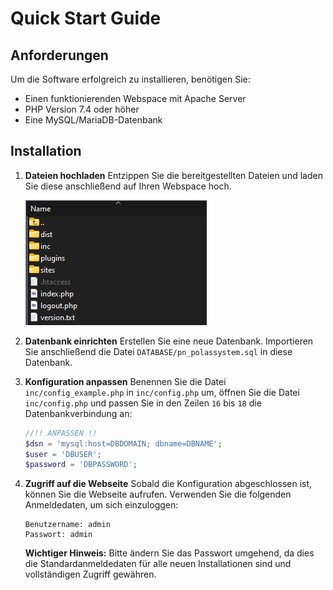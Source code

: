 # Quick Start Guide

## Anforderungen

Um die Software erfolgreich zu installieren, benötigen Sie:

- Einen funktionierenden Webspace mit Apache Server
- PHP Version 7.4 oder höher
- Eine MySQL/MariaDB-Datenbank

## Installation

1. **Dateien hochladen**
   Entzippen Sie die bereitgestellten Dateien und laden Sie diese anschließend auf Ihren Webspace hoch.

   ![Webspace-Files](../../assets/images/webspace_polas.png)

2. **Datenbank einrichten**
   Erstellen Sie eine neue Datenbank. Importieren Sie anschließend die Datei `DATABASE/pn_polassystem.sql` in diese Datenbank.

3. **Konfiguration anpassen**
   Benennen Sie die Datei `inc/config_example.php` in `inc/config.php` um,
   öffnen Sie die Datei `inc/config.php` und passen Sie in den Zeilen `16` bis `18` die Datenbankverbindung an:

   ```php
   //!! ANPASSEN !!
   $dsn = 'mysql:host=DBDOMAIN; dbname=DBNAME';
   $user = 'DBUSER';
   $password = 'DBPASSWORD';
   ```

4. **Zugriff auf die Webseite**
   Sobald die Konfiguration abgeschlossen ist, können Sie die Webseite aufrufen. Verwenden Sie die folgenden Anmeldedaten, um sich einzuloggen:

   ```
   Benutzername: admin
   Passwort: admin
   ```

   **Wichtiger Hinweis:** Bitte ändern Sie das Passwort umgehend, da dies die Standardanmeldedaten für alle neuen Installationen sind und vollständigen Zugriff gewähren.
